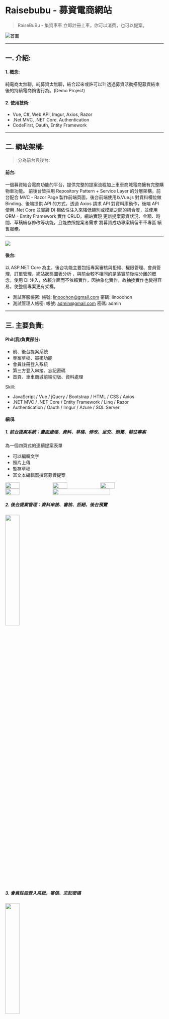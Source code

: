 # Raisebubu - 募資電商網站

> RaiseBuBu - 集資車車
> 立即註冊上車，你可以消費，也可以提案。


![首圖](https://i.imgur.com/AhB2x97.png)


---


## 一. 介紹:

#### 1. 概念:
純電商太無聊，純募資太無聊，結合起來或許可以?!
透過募資活動搭配募資結束後的持續電商銷售行為。(Demo Project)


#### 2. 使用技術:

- Vue, C#, Web API, Imgur, Axios, Razor
- .Net MVC, .NET Core, Authentication
- CodeFirst, Oauth, Entity Framework

---

## 二. 網站架構:

> 分為前台與後台:

#### 前台:
<!-- [前台](https://raisebubufront.azurewebsites.net/):  -->

一個募資結合電商功能的平台，提供完整的提案流程加上車車商城電商擁有完整購物車功能。 前後台皆採用 Repository Pattern + Service Layer 的分層架構，前台配合 MVC - Razor Page 製作前端頁面，後台前端使用以Vue.js 對資料欄位做 Binding、後端提供 API 的方式，透過 Axios 請求 API 對資料庫動作，後端 API 使用 .Net Core 並實踐 DI 相依性注入來降低類別或模組之間的耦合度，並使用 ORM - Entity Framework 實作 CRUD，網站實現 更新提案募資狀況、金額、時間、草稿續存修改等功能，且能依照提案者需求 將募資成功專案續留車車專區 續售服務。

---


![](https://i.imgur.com/oP8LM9S.png)


#### 後台:
<!-- [後台](https://raisebububack.azurewebsites.net/): -->

以 ASP.NET Core 為主，後台功能主要包括專案審核與拒絕、權限管理、會員管理、訂單管理、網站狀態圖表分析 ，與前台較不相同的是落實前後端分離的概念，使用 DI 注入，依賴介面而不依賴實作，因抽象化實作，故抽換實作也變得容易，使整個專案更有架構。
- 測試客服帳密:  帳號: linooohon@gmail.com  密碼: linooohon
- 測試管理人帳密: 帳號: admin@gmail.com 密碼: admin


---

## 三. 主要負責:

#### Phil(我)負責部分:
  - 前、後台提案系統
  - 專案草稿、審核功能
  - 會員註冊登入系統
  - 第三方登入串接、忘記密碼
  - 首頁、車車商城前端切版、資料處理


Skill:

- JavaScript / Vue / jQuery / Bootstrap / HTML / CSS / Axios
- .NET MVC / .NET Core / Entity Framework / Linq / Razor
- Authentication / Oauth / Imgur / Azure / SQL Server


#### 細項:

##### 1. 前台提案系統：畫面處理、資料、草稿、修改、呈交、預覽、前往專案

為一個四頁式的連續提案表單
- 可以編輯文字
- 照片上傳
- 暫存草稿
- 富文本編輯器撰寫募資提案


<div style="display: flex; flex-wrap: wrap;">
    <img src="https://i.imgur.com/lLZHMAj.png" width="30%"/>
    <img src="https://i.imgur.com/a7iYGrr.png" width="30%"/>
    <img src="https://i.imgur.com/UXbSAZc.png" width="30%"/>
    <img src="https://i.imgur.com/26iQPDP.png" width="30%"/>
    <img src="https://i.imgur.com/jNNSY12.png" width="60%"/>
</div>


##### 2. 後台提案管理：資料串接、審核、拒絕、後台預覽

<img src="https://i.imgur.com/0IpHizK.png" width="30%"/>


##### 3. 會員註冊登入系統，寄信、忘記密碼

<img src="https://i.imgur.com/HVKkJkw.png" width="30%"/>


##### 4. 第三方登入 Facebook、Google 串接

<img src="https://i.imgur.com/LbYZ4Nf.png" width="30%"/>


##### 5. 首頁、車車商城、提案流程切版、資料處理、搜索功能


<img src="https://i.imgur.com/K8dDUIJ.png" width="30%"/>
<img src="https://i.imgur.com/AhB2x97.png" width="30%"/>


